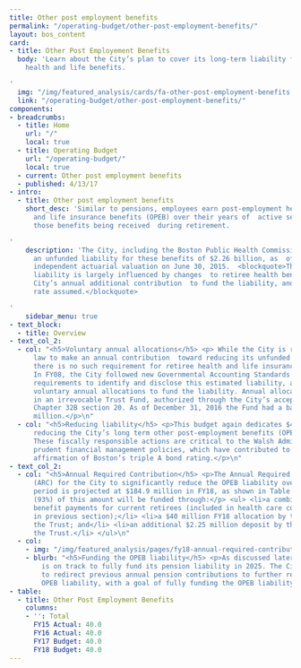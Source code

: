 ```yaml
---
title: Other post employment benefits
permalink: "/operating-budget/other-post-employment-benefits/"
layout: bos_content
card:
- title: Other Post Employement Benefits
  body: 'Learn about the City’s plan to cover its long-term liability for retirees’
    health and life benefits.

'
  img: "/img/featured_analysis/cards/fa-other-post-employment-benefits.jpg"
  link: "/operating-budget/other-post-employment-benefits/"
components:
- breadcrumbs:
  - title: Home
    url: "/"
    local: true
  - title: Operating Budget
    url: "/operating-budget/"
    local: true
  - current: Other post employment benefits
  - published: 4/13/17
- intro:
  - title: Other post employment benefits
    short_desc: 'Similar to pensions, employees earn post-employment health  care
      and life insurance benefits (OPEB) over their years of  active service, with
      those benefits being received  during retirement.

'
    description: 'The City, including the Boston Public Health Commission (BPHC),  has
      an unfunded liability for these benefits of $2.26 billion, as  of the most recent
      independent actuarial valuation on June 30, 2015.  <blockquote>The size of this
      liability is largely influenced by changes  to retiree health benefits, the
      City’s annual additional contribution  to fund the liability, and the discount
      rate assumed.</blockquote>

'
    sidebar_menu: true
- text_block:
  - title: Overview
- text_col_2:
  - col: "<h5>Voluntary annual allocations</h5> <p> While the City is required by
      law to make an annual contribution  toward reducing its unfunded pension liability,
      there is no such requirement for retiree health and life insurance benefits.
      In FY08, the City followed new Governmental Accounting Standards Board (GASB)
      requirements to identify and disclose this estimated liability, and also began
      voluntary annual allocations to fund the liability. Annual allocations are retained
      in an irrevocable Trust Fund, authorized through the City’s acceptance of M.G.L.
      Chapter 32B section 20. As of December 31, 2016 the Fund had a balance of $437
      million.</p>\n"
  - col: "<h5>Reducing liability</h5> <p>This budget again dedicates $40 million toward
      reducing the City’s long term other post-employment benefits (OPEB) liability.
      These fiscally responsible actions are critical to the Walsh Administration’s
      prudent financial management policies, which have contributed to the recent
      affirmation of Boston’s triple A bond rating.</p>\n"
- text_col_2:
  - col: "<h5>Annual Required Contribution</h5> <p>The Annual Required Contribution
      (ARC) for the City to significantly reduce the OPEB liability over a 30 year
      period is projected at $184.9 million in FY18, as shown in Table 4. $172.2 million
      (93%) of this amount will be funded through:</p> <ul> <li>a combination of pay-as-you-go
      benefit payments for current retirees (included in health care costs discussed
      in previous section);</li> <li>a $40 million FY18 allocation by the City to
      the Trust; and</li> <li>an additional $2.25 million deposit by the BPHC into
      the Trust.</li> </ul>\n"
  - col:
    - img: "/img/featured_analysis/pages/fy18-annual-required-contribution.png"
    - blurb: "<h5>Funding the OPEB liability</h5> <p>As discussed later, the City
        is on track to fully fund its pension liability in 2025. The City then plans
        to redirect previous annual pension contributions to further reduce the unfunded
        OPEB liability, with a goal of fully funding the OPEB liability in 30 years.</p>\n"
- table:
  - title: Other Post Employment Benefits
    columns:
    - '': Total
      FY15 Actual: 40.0
      FY16 Actual: 40.0
      FY17 Budget: 40.0
      FY18 Budget: 40.0
---
```


